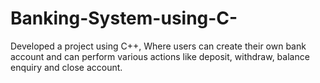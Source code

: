 # Banking-System-using-C-
Developed a project using C++, Where users can create their own bank account and can perform various actions like deposit, withdraw, balance enquiry and close account.
